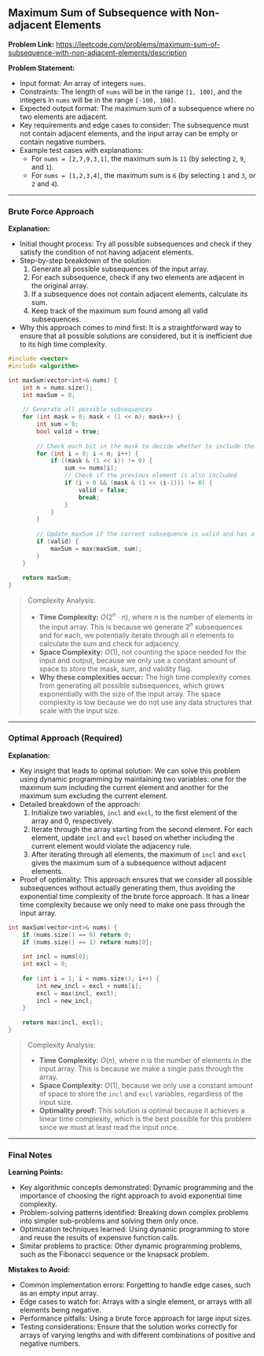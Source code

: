 ## Maximum Sum of Subsequence with Non-adjacent Elements

**Problem Link:** https://leetcode.com/problems/maximum-sum-of-subsequence-with-non-adjacent-elements/description

**Problem Statement:**
- Input format: An array of integers `nums`.
- Constraints: The length of `nums` will be in the range `[1, 100]`, and the integers in `nums` will be in the range `[-100, 100]`.
- Expected output format: The maximum sum of a subsequence where no two elements are adjacent.
- Key requirements and edge cases to consider: The subsequence must not contain adjacent elements, and the input array can be empty or contain negative numbers.
- Example test cases with explanations:
  - For `nums = [2,7,9,3,1]`, the maximum sum is `11` (by selecting `2`, `9`, and `1`).
  - For `nums = [1,2,3,4]`, the maximum sum is `6` (by selecting `1` and `3`, or `2` and `4`).

---

### Brute Force Approach

**Explanation:**
- Initial thought process: Try all possible subsequences and check if they satisfy the condition of not having adjacent elements.
- Step-by-step breakdown of the solution:
  1. Generate all possible subsequences of the input array.
  2. For each subsequence, check if any two elements are adjacent in the original array.
  3. If a subsequence does not contain adjacent elements, calculate its sum.
  4. Keep track of the maximum sum found among all valid subsequences.
- Why this approach comes to mind first: It is a straightforward way to ensure that all possible solutions are considered, but it is inefficient due to its high time complexity.

```cpp
#include <vector>
#include <algorithm>

int maxSum(vector<int>& nums) {
    int n = nums.size();
    int maxSum = 0;
    
    // Generate all possible subsequences
    for (int mask = 0; mask < (1 << n); mask++) {
        int sum = 0;
        bool valid = true;
        
        // Check each bit in the mask to decide whether to include the corresponding element
        for (int i = 0; i < n; i++) {
            if ((mask & (1 << i)) != 0) {
                sum += nums[i];
                // Check if the previous element is also included
                if (i > 0 && (mask & (1 << (i-1))) != 0) {
                    valid = false;
                    break;
                }
            }
        }
        
        // Update maxSum if the current subsequence is valid and has a larger sum
        if (valid) {
            maxSum = max(maxSum, sum);
        }
    }
    
    return maxSum;
}
```

> Complexity Analysis:
> - **Time Complexity:** $O(2^n \cdot n)$, where $n$ is the number of elements in the input array. This is because we generate $2^n$ subsequences and for each, we potentially iterate through all $n$ elements to calculate the sum and check for adjacency.
> - **Space Complexity:** $O(1)$, not counting the space needed for the input and output, because we only use a constant amount of space to store the mask, sum, and validity flag.
> - **Why these complexities occur:** The high time complexity comes from generating all possible subsequences, which grows exponentially with the size of the input array. The space complexity is low because we do not use any data structures that scale with the input size.

---

### Optimal Approach (Required)

**Explanation:**
- Key insight that leads to optimal solution: We can solve this problem using dynamic programming by maintaining two variables: one for the maximum sum including the current element and another for the maximum sum excluding the current element.
- Detailed breakdown of the approach:
  1. Initialize two variables, `incl` and `excl`, to the first element of the array and 0, respectively.
  2. Iterate through the array starting from the second element. For each element, update `incl` and `excl` based on whether including the current element would violate the adjacency rule.
  3. After iterating through all elements, the maximum of `incl` and `excl` gives the maximum sum of a subsequence without adjacent elements.
- Proof of optimality: This approach ensures that we consider all possible subsequences without actually generating them, thus avoiding the exponential time complexity of the brute force approach. It has a linear time complexity because we only need to make one pass through the input array.

```cpp
int maxSum(vector<int>& nums) {
    if (nums.size() == 0) return 0;
    if (nums.size() == 1) return nums[0];
    
    int incl = nums[0];
    int excl = 0;
    
    for (int i = 1; i < nums.size(); i++) {
        int new_incl = excl + nums[i];
        excl = max(incl, excl);
        incl = new_incl;
    }
    
    return max(incl, excl);
}
```

> Complexity Analysis:
> - **Time Complexity:** $O(n)$, where $n$ is the number of elements in the input array. This is because we make a single pass through the array.
> - **Space Complexity:** $O(1)$, because we only use a constant amount of space to store the `incl` and `excl` variables, regardless of the input size.
> - **Optimality proof:** This solution is optimal because it achieves a linear time complexity, which is the best possible for this problem since we must at least read the input once.

---

### Final Notes

**Learning Points:**
- Key algorithmic concepts demonstrated: Dynamic programming and the importance of choosing the right approach to avoid exponential time complexity.
- Problem-solving patterns identified: Breaking down complex problems into simpler sub-problems and solving them only once.
- Optimization techniques learned: Using dynamic programming to store and reuse the results of expensive function calls.
- Similar problems to practice: Other dynamic programming problems, such as the Fibonacci sequence or the knapsack problem.

**Mistakes to Avoid:**
- Common implementation errors: Forgetting to handle edge cases, such as an empty input array.
- Edge cases to watch for: Arrays with a single element, or arrays with all elements being negative.
- Performance pitfalls: Using a brute force approach for large input sizes.
- Testing considerations: Ensure that the solution works correctly for arrays of varying lengths and with different combinations of positive and negative numbers.